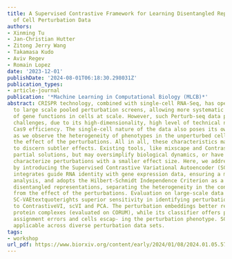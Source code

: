 ```yaml
---
title: A Supervised Contrastive Framework for Learning Disentangled Representations
  of Cell Perturbation Data
authors:
- Xinming Tu
- Jan-Christian Hutter
- Zitong Jerry Wang
- Takamasa Kudo
- Aviv Regev
- Romain Lopez
date: '2023-12-01'
publishDate: '2024-08-01T06:18:30.298031Z'
publication_types:
- article-journal
publication: '*Machine Learning in Computational Biology (MLCB)*'
abstract: CRISPR technology, combined with single-cell RNA-Seq, has opened the way
  to large scale pooled perturbation screens, allowing more systematic interrogations
  of gene functions in cells at scale. However, such Perturb-seq data poses many analysis
  challenges, due to its high-dimensionality, high level of technical noise, and variable
  Cas9 efficiency. The single-cell nature of the data also poses its own challenges,
  as we observe the heterogeneity of phenotypes in the unperturbed cells, along with
  the effect of the perturbations. All in all, these characteristics make it difficult
  to discern subtler effects. Existing tools, like mixscape and ContrastiveVI, provide
  partial solutions, but may oversimplify biological dynamics, or have low power to
  characterize perturbations with a smaller effect size. Here, we address these limitations
  by introducing the Supervised Contrastive Variational Autoencoder (SC- VAE). SC-VAE
  integrates guide RNA identity with gene expression data, ensuring a more discriminative
  analysis, and adopts the Hilbert-Schmidt Independence Criterion as a way to achieve
  disentangled representations, separating the heterogeneity in the control population
  from the effect of the perturbations. Evaluation on large-scale data sets highlights
  SC-VAEtextquoterights superior sensitivity in identifying perturbation effects compared
  to ContrastiveVI, scVI and PCA. The perturbation embeddings better reflect known
  protein complexes (evaluated on CORUM), while its classifier offers promise in identifying
  assignment errors and cells escap- ing the perturbation phenotype. SC-VAE is readily
  applicable across diverse perturbation data sets.
tags:
- workshop
url_pdf: https://www.biorxiv.org/content/early/2024/01/08/2024.01.05.574421
---
```


